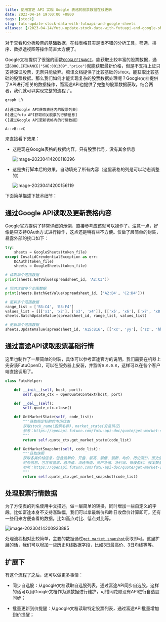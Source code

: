 ```yaml
---
title: 使用富途 API 实现 Google 表格的股票数据在线更新
date: 2023-04-14 19:00:00 +0800
tags: [stock]
slug: futu-update-stock-data-with-futuapi-and-google-sheets
aliases: [/2023-04-14/futu-update-stock-data-with-futuapi-and-google-sheets.html]
---
```


对于查看和分析股票的基础数据，在线表格其实是很不错的分析工具，筛选、排序、数据透视图等操作简直太方便了。

Google文档提供了很强的函数[`GOOGLEFINANCE`](https://support.google.com/docs/answer/3093281?hl=zh-Hans)，能获取比较丰富的股票数据，通过`GOOGLEFINANCE("SHE:001309","price")`就能获取最新价格，但是不支持上证只支持深证股票，无奈只能放弃。腾讯文档提供了比较基础的`STOCK`，能获取比较基础的股票数据。那么我们如何才能实现复杂的股票数据处理呢？Google文档提供了API进行相关的数据操作，而富途API也提供了完整的股票数据获取，结合两者，我们就可以实现完整的流程了。

```mermaid
graph LR

A[通过Google API获取表格内的股票列表]
B[通过futu API获取相关股票的行情信息]
C[通过Google API更新表格内的行情数据]

A-->B-->C
```

来直接看下效果：

- 这是现在Google表格的数据内容，只有股票代号，没有其余信息

  ![image-20230414200118396](https://pic-1251468582.file.myqcloud.com/pic/2023/04/14/777ecb.png)

- 这是执行脚本后的效果，自动填充了所有内容（这里表格的列是可以动态调整的）

  ![image-20230414200156119](https://pic-1251468582.file.myqcloud.com/pic/2023/04/14/d4e1ef.png)

下面简单描述下技术细节：

## 通过Google API读取及更新表格内容

Google官方提供了非常详细的[示例](https://developers.google.com/sheets/api/guides/values?hl=zh-cn#read_multiple_ranges)，直接参考应该就可以操作了。注意一点，好像是只支持OAuth方式进行操作，这点还是稍有些不方便。仅做了层简单的封装，暴露外部的接口如下：

```python
try:
    sheets = GoogleSheets(token_file)
except InvalidCrendentialException as err:
    DoAuth(token_file)
    sheets = GoogleSheets(token_file)

# 读取单个范围数据
print(sheets.GetValue(spreadsheet_id, 'A2:C3'))

# 同时读取多个范围数据
print(sheets.BatchGetValue(spreadsheet_id, ['A2:B4', 'C2:D4']))

# 更新多个范围数据
range_list = ['B3:C4', 'E3:F4']
values_list = [[['x1', 'x2'], ['x3', 'x4']], [['x5', 'x6'], ['x7', 'x8']]]
sheets.BatchUpdateValue(spreadsheet_id, range_list, values_list)

# 更新单个范围数据
sheets.UpdateValue(spreadsheet_id, 'A15:B16', [['xx', 'yy'], ['zz', 'hh']])
```

## 通过富途API读取股票基础行情

这里也制作了一层简单的封装，具体可以参考富途官方的说明。我们需要在机器上先安装FutuOpenD，可以在服务器上安装，并监听`0.0.0.0`，这样可以在各个客户端直接调用了。

```python
class FutuHelper:

    def __init__(self, host, port):
        self.quote_ctx = OpenQuoteContext(host, port)

    def __del__(self):
        self.quote_ctx.close()

    def GetMarketState(self, code_list):
        """获取指定标的的市场状态
        获取stock_name(股票名称)、market_state(交易情况)
        参考：https://openapi.futunn.com/futu-api-doc/quote/get-market-state.html
        """
        return self.quote_ctx.get_market_state(code_list)

    def GetMarketSnapshot(self, code_list):
        """获取快照
        获取各类价格信息，包含最新价、开盘、最高、最低、最新、均价、历史高价、历史低价等，以及
        财务信息，包含市盈率、总市值、流通市值、资产净值、净利润、每股盈利、股本数量等
        参考：https://openapi.futunn.com/futu-api-doc/quote/get-market-snapshot.html
        """
        return self.quote_ctx.get_market_snapshot(code_list)
```

## 处理股票行情数据

为了方便表的列名使用中文描述，做一层简单的转换，同时增加一些自定义的字段。比如富途本身不支持涨跌幅，我们可以拿最新价和昨日收盘价计算即可。还有一些用来方便查看的数据，比如高点对比、低点对比等。

![image-20230414200923885](https://pic-1251468582.file.myqcloud.com/pic/2023/04/14/91fee0.png)

处理流程相对比较简单，主要的数据通过[`get_market_snapshot`](https://openapi.futunn.com/futu-api-doc/quote/get-market-snapshot.html)获取即可。这里扩展的话，我们可以增加一些历史K线数据字段，比如3日最高价、3日均线等等。

## 扩展下

有这个流程了之后，还可以做更多事情：

- 同步自选股：从google文档读取自选股列表，通过富途API同步自选股。这样的话可以用Google文档作为源数据进行维护，可惜同花顺没有API进行自选股同步；

- 批量更新到价提醒：从google文档读取特定股票列表，通过富途API批量增加到价提醒；

